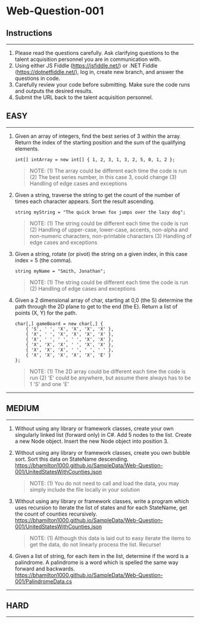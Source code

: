# Web-Question-001

## Instructions
---
1.  Please read the questions carefully.  Ask clarifying questions to the talent acquisition personnel you are in communication with.
2.  Using either JS Fiddle (https://jsfiddle.net/) or .NET Fiddle (https://dotnetfiddle.net/), log in, create new branch, and answer the questions in code.
3.  Carefully review your code before submitting.  Make sure the code runs and outputs the desired results.
4.  Submit the URL back to the talent acquisition personnel.

## EASY
---
1.  Given an array of integers, find the best series of 3 within the array.  Return the index of the starting position and the sum of the qualifying elements.
	```
	int[] intArray = new int[] { 1, 2, 3, 1, 3, 2, 5, 0, 1, 2 };
	```
	
	> NOTE: (1) The array could be different each time the code is run
		(2) The best series number, in this case 3, could change
		(3) Handling of edge cases and exceptions

2.  Given a string, traverse the string to get the count of the number of times each character appears.  Sort the result ascending.
	```
	string myString = "The quick brown fox jumps over the lazy dog";
	```
	
	> NOTE: (1) The string could be different each time the code is run
		(2) Handling of upper-case, lower-case, accents, non-alpha and non-numeric characters, non-printable characters
		(3) Handling of edge cases and exceptions

3.  Given a string, rotate (or pivot) the string on a given index, in this case index = 5 (the comma). 
	```
	string myName = "Smith, Jonathan";
	```
	
	> NOTE:	(1) The string could be different each time the code is run
		(2) Handling of edge cases and exceptions

4.  Given a 2 dimensional array of char, starting at 0,0 (the S) determine the path through the 2D plane to get to the end (the E).  Return a list of points (X, Y) for the path.
	```
	char[,] gameBoard = new char[,] {
		{ 'S', ' ', 'X', 'X', 'X', 'X' },
		{ 'X', ' ', 'X', 'X', 'X', 'X' },
		{ 'X', ' ', ' ', ' ', 'X', 'X' },
		{ 'X', 'X', 'X', ' ', 'X', 'X' },
		{ 'X', 'X', 'X', ' ', ' ', ' ' },
		{ 'X', 'X', 'X', 'X', 'X', 'E' }
	};
	```
	> NOTE:	(1) The 2D array could be different each time the code is run
		(2) 'E' could be anywhere, but assume there always has to be 1 'S' and one 'E'

---
## MEDIUM
---

1.  Without using any library or framework classes, create your own singularly linked list (forward only) in C#.
	Add 5 nodes to the list.
	Create a new Node object.
	Insert the new Node object into position 3.

2.  Without using any library or framework classes, create you own bubble sort.  Sort this data on StateName descending.
	https://bhamilton1000.github.io/SampleData/Web-Question-001/UnitedStatesWithCounties.json

	> NOTE:	(1) You do not need to call and load the data, you may simply include the file locally in your solution

3.  Without using any library or framework classes, write a program which uses recursion to iterate the list of states and for each StateName, get the count of counties recursively.
	https://bhamilton1000.github.io/SampleData/Web-Question-001/UnitedStatesWithCounties.json

	> NOTE:	(1) Although this data is laid out to easy iterate the items to get the data, do not linearly process the list.  Recurse!

4.  Given a list of string, for each item in the list, determine if the word is a palindrome.  A palindrome is a word which is spelled the same way forward and backwards.
	https://bhamilton1000.github.io/SampleData/Web-Question-001/PalindromeData.cs


---
## HARD
---
